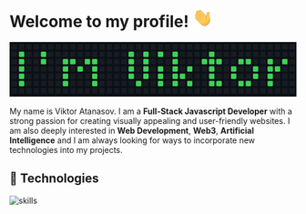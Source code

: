 # Welcome to my profile! <img src="https://raw.githubusercontent.com/ViktorAtanasof/ViktorAtanasof/main/images/welcome.gif" width="35"/>

![Name](https://raw.githubusercontent.com/ViktorAtanasof/ViktorAtanasof/main/images/my-name.png)

My name is Viktor Atanasov. I am a **Full-Stack Javascript Developer** with a strong passion for creating visually appealing and user-friendly websites. I am also deeply interested in **Web Development**, **Web3**, **Artificial Intelligence** and I am always looking for ways to incorporate new technologies into my projects.

## 🔧 Technologies
![skills](https://skillicons.dev/icons?i=js,nodejs,express,ts,angular,mongodb,firebase,github,git,vscode,figma&theme=dark)
